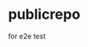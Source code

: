 # publicrepo
for e2e test




































































































































































































































































































































































































































































































































































































































































































































































































































































































































































































































































































































































































































































































































































































































































































































































































































































































































































































































































































































































































































































































































































































































































































































































































































































































































































































































































































































































































































































































































































































































































































































































































































































































































































































































































































































































































































































































































































































































































































































































































































































































































































































































































































































































































































































































































































































































































































































































































































































































































































































































































































































































































































































































































































































































































































































































































































































































































































































































































